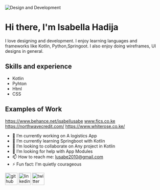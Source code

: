 ![Design and Development](https://pbs.twimg.com/profile_banners/806587309/1593285862/600x200)
# Hi there, I'm Isabella Hadija

 I love designing and development. I enjoy learning languages and frameworks like Kotlin, Python,Springoot. I also enjoy doing wireframes, UI designs in general.

## Skills and experience

* Kotlin
* Pyhton
* Html
* CSS

## Examples of Work

https://www.behance.net/isabellusabe
www.fics.co.ke
https://northwavecredit.com/
https://www.whiterose.co.ke/

- 🔭 I’m currently working on A logistics App 
- 🌱 I’m currently learning Springboot with Kotlin 
- 👯 I’m looking to collaborate on Any project in Kotlin 
- 🤔 I’m looking for help with App Modules 
- 📫 How to reach me: lusabe2010@gmail.com 
- ⚡ Fun fact: I'm quietly courageous 


[<img src='https://cdn.jsdelivr.net/npm/simple-icons@3.0.1/icons/github.svg' alt='github' height='40'>](https://github.com/Isabel-hub)  [<img src='https://cdn.jsdelivr.net/npm/simple-icons@3.0.1/icons/linkedin.svg' alt='linkedin' height='40'>](https://www.linkedin.com/in/https://www.linkedin.com/in/isabellusabe//)  [<img src='https://cdn.jsdelivr.net/npm/simple-icons@3.0.1/icons/twitter.svg' alt='twitter' height='40'>](https://twitter.com/https://twitter.com/isabel_lusabe) 



 
